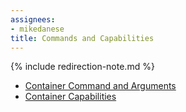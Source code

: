 ```yaml
---
assignees:
- mikedanese
title: Commands and Capabilities
---
```


{% include redirection-note.md %}

* [Container Command and Arguments](/docs/concepts/configuration/container-command-args/)
* [Container Capabilities](/docs/concepts/policy/container-capabilities/)
